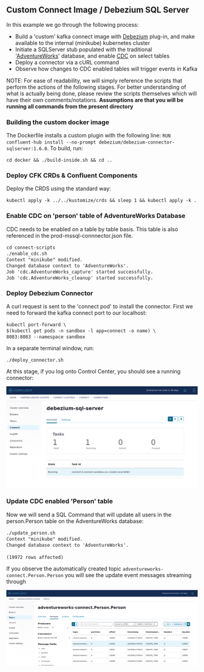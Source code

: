 ## Custom Connect Image / Debezium SQL Server
In this example we go through the following process:

* Build a 'custom' kafka connect image with [Debezium](https://debezium.io/) plug-in, and make available to the internal (minikube) kubernetes cluster
* Initiate a SQLServer stub populated with the traditional '[AdventureWorks](https://docs.microsoft.com/en-us/sql/samples/adventureworks-install-configure?view=sql-server-ver15&tabs=ssms)' database, and enable [CDC](https://en.wikipedia.org/wiki/Change_data_capture) on select tables
* Deploy a connector via a cURL command
* Observe how changes to CDC enabled tables will trigger events in Kafka

NOTE: For ease of readability, we will simply reference the scripts that perform the actions of the following stages.  For better understanding of what is actually being done, please review the scripts themselves which will have their own comments/notations.  **Assumptions are that you will be running all commands from the present directory**

### Building the custom docker image
The Dockerfile installs a custom plugin with the following line: `RUN confluent-hub install --no-prompt debezium/debezium-connector-sqlserver:1.6.0`.  To build, run:

```shell
cd docker && ./build-inside.sh && cd ..
```
### Deploy CFK CRDs & Confluent Components
Deploy the CRDS using the standard way:
```shell
kubectl apply -k ../../kustomize/crds && sleep 1 && kubectl apply -k .
```
### Enable CDC on 'person' table of AdventureWorks Database
CDC needs to be enabled on a table by table basis.  This table is also referenced in the prod-mssql-connnector.json file. 
```shell
cd connect-scripts
./enable_cdc.sh
Context "minikube" modified.
Changed database context to 'AdventureWorks'.
Job 'cdc.AdventureWorks_capture' started successfully.
Job 'cdc.AdventureWorks_cleanup' started successfully.
```
### Deploy Debezium Connector
A curl request is sent to the 'connect pod' to install the connector.  First we need to forward the kafka connect port to our localhost:

```shell
kubectl port-forward \
$(kubectl get pods -n sandbox -l app=connect -o name) \
8083:8083 --namespace sandbox
```
In a separate terminal window, run:
```shell
./deploy_connector.sh
```

At this stage, if you log onto Control Center, you should see a running connector:

![connector](docs/connect_image.png)

### Update CDC enabled 'Person' table
Now we will send a SQL Command that will update all users in the person.Person table on the AdventureWorks database:

```shell
./update_person.sh
Context "minikube" modified.
Changed database context to 'AdventureWorks'.

(19972 rows affected)
```
If you observe the automatically created topic `adventureworks-connect.Person.Person` you will see the update event messages streaming through


![topic_update](docs/topic_update.png)